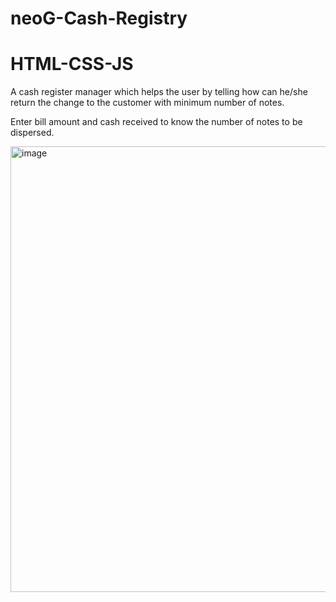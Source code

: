 # neoG-Cash-Registry

# HTML-CSS-JS



A cash register manager which helps the user by telling how can he/she return the change to the customer with minimum number of notes.

Enter bill amount and cash received to know the number of notes to be dispersed.


<img width="713" alt="image" src="https://user-images.githubusercontent.com/67045730/190402945-d7feb217-1108-48d9-9382-9deb084b5716.png">
